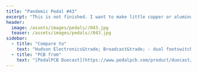 ```yaml
---
title: "Pandemic Pedal #43"
excerpt: "This is not finished. I want to make little copper or aluminum plaques for the controls. Then epoxy coat the entire thing. This is also the first and only pedal I have painted so far. I used a pewter hammer texture paint and a nice blue. I put alternating layers to get this effect. I play to epoxy coat the plaques onto the top when it is finished."
header:
  image: /assets/images/pedals//043.jpg
  teaser: /assets/images/pedals//043.jpg
sidebar:
  - title: "Compare to"
    text: "Hudson Electronics&trade; Broadcast&trade; - dual footswitch"
  - title: "PCB from"
    text: "[PedalPCB Duocast](https://www.pedalpcb.com/product/duocast/)"
---
```


